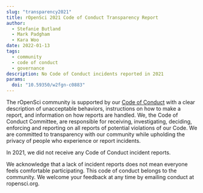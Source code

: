 ```yaml
---
slug: "transparency2021"
title: rOpenSci 2021 Code of Conduct Transparency Report
author:
  - Stefanie Butland
  - Mark Padgham
  - Kara Woo
date: 2022-01-13
tags:
  - community
  - code of conduct
  - governance
description: No Code of Conduct incidents reported in 2021
params:
  doi: "10.59350/w2fgn-c0883"
---
```

The rOpenSci community is supported by our [Code of Conduct](/code-of-conduct) with a clear description of unacceptable behaviors, instructions on how to make a report, and information on how reports are handled. We, the Code of Conduct Committee, are responsible for receiving, investigating, deciding, enforcing and reporting on all reports of potential violations of our Code. We are committed to transparency with our community while upholding the privacy of people who experience or report incidents.

In 2021, we did not receive any Code of Conduct incident reports.

We acknowledge that a lack of incident reports does not mean everyone feels comfortable participating. This code of conduct belongs to the community. We welcome your feedback at any time by emailing conduct at ropensci.org.


